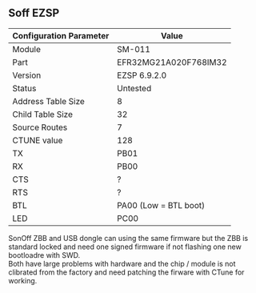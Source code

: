 ## Soff EZSP

Configuration Parameter | Value
-- | --
Module | SM-011
Part | EFR32MG21A020F768IM32
Version | EZSP 6.9.2.0
Status |  Untested
Address Table Size | 8
Child Table Size | 32
Source Routes | 7
CTUNE value | 128
TX | PB01
RX | PB00
CTS | ?
RTS | ?
BTL | PA00 (Low = BTL boot)
LED | PC00 

SonOff ZBB and USB dongle can using the same firmware but the ZBB is standard locked and need one signed firmware if not flashing one new bootloadre with SWD.  
Both have large problems with hardware and the chip / module is not clibrated from the factory and need patching the firware with CTune for working.
